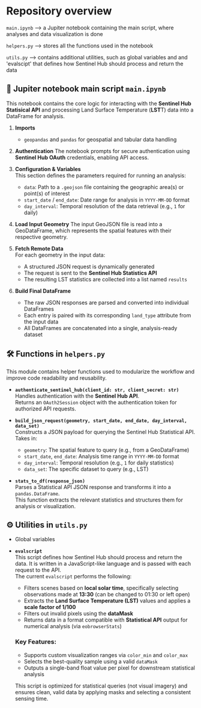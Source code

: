 # Repository overview
`main.ipynb` --> a Jupiter notebook containing the main script, where analyses and data visualization is done 

`helpers.py` --> stores all the functions used in the notebook

`utils.py` --> contains additional utilities, such as global variables and and 'evalscipt' that defines how Sentinel Hub should process and return the data
## 🧪 Jupiter notebook main script `main.ipynb`

This notebook contains the core logic for interacting with the **Sentinel Hub Statisical API** and processing Land Surface Temperature (**LST**T) data into a DataFrame for analysis.

1. **Imports**
     - `geopandas` and `pandas` for geospatial and tabular data handling

2. **Authentication**
    The notebook prompts for secure authentication using **Sentinel Hub OAuth** credentials, enabling API access.

3. **Configuration & Variables**  
    This section defines the parameters required for running an analysis:
    - `data`: Path to a `.geojson` file containing the geographic area(s) or point(s) of interest
   - `start_date` / `end_date`: Date range for analysis in `YYYY-MM-DD` format
   - `day_interval`: Temporal resolution of the data retrieval (e.g., `1` for daily)

4. **Load Input Geometry** 
   The input GeoJSON file is read into a GeoDataFrame, which represents the spatial features with their respective geometry.

5. **Fetch Remote Data**  
   For each geometry in the input data:
   - A structured JSON request is dynamically generated
   - The request is sent to the **Sentinel Hub Statistics API**
   - The resulting LST statistics are collected into a list named `results`

6. **Build Final DataFrame**  
   - The raw JSON responses are parsed and converted into individual DataFrames
   - Each entry is paired with its corresponding `land_type` attribute from the input data
   - All DataFrames are concatenated into a single, analysis-ready dataset

## 🛠️ Functions in `helpers.py`

This module contains helper functions used to modularize the workflow and improve code readability and reusability.

- **`authenticate_sentinel_hub(client_id: str, client_secret: str)`**  
  Handles authentication with the **Sentinel Hub API**.  
  Returns an `OAuth2Session` object with the authentication token for authorized API requests.

- **`build_json_request(geometry, start_date, end_date, day_interval, data_set)`**  
  Constructs a JSON payload for querying the Sentinel Hub Statistical API.  
  Takes in:
  - `geometry`: The spatial feature to query (e.g., from a GeoDataFrame)  
  - `start_date`, `end_date`: Analysis time range in `YYYY-MM-DD` format  
  - `day_interval`: Temporal resolution (e.g., `1` for daily statistics)  
  - `data_set`: The specific dataset to query (e.g., LST)

- **`stats_to_df(response_json)`**  
  Parses a Statistical API JSON response and transforms it into a `pandas.DataFrame`.  
  This function extracts the relevant statistics and structures them for analysis or visualization.

## ⚙️ Utilities in `utils.py`
- Global variables
- **`evalscript`**  
  This script defines how Sentinel Hub should process and return the data. It is written in a JavaScript-like language and is passed with each request to the API.  
  The current `evalscript` performs the following:

  - Filters scenes based on **local solar time**, specifically selecting observations made at **13:30** (can be changed to 01:30 or left open)
  - Extracts the **Land Surface Temperature (LST)** values and applies a **scale factor of 1/100**
  - Filters out invalid pixels using the **dataMask**
  - Returns data in a format compatible with **Statistical API** output for numerical analysis (via `eobrowserStats`)
  
  ### Key Features:
  - Supports custom visualization ranges via `color_min` and `color_max`
  - Selects the best-quality sample using a valid `dataMask`
  - Outputs a single-band float value per pixel for downstream statistical analysis

  This script is optimized for statistical queries (not visual imagery) and ensures clean, valid data by applying masks and selecting a consistent sensing time.